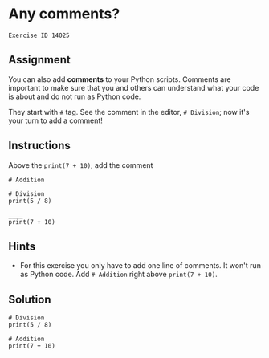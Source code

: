 
#  Any comments?

```
Exercise ID 14025
```

##  Assignment 

You can also add **comments** to your Python scripts. Comments are important to make sure that you and others can understand what your code is about and do not run as Python code.

They start with `#` tag. See the comment in the editor, `# Division`; now it's your turn to add a comment!

##  Instructions 

Above the `print(7 + 10)`, add the comment 

```
# Addition

```



```
# Division
print(5 / 8)

____
print(7 + 10)
```

##  Hints 

- For this exercise you only have to add one line of comments. It won't run as Python code. Add `# Addition` right above `print(7 + 10)`.



##  Solution 

```
# Division
print(5 / 8)

# Addition
print(7 + 10)
```


